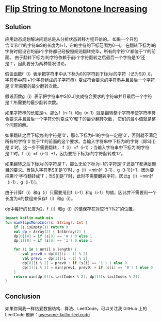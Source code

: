 # [Flip String to Monotone Increasing][title]

## Solution
应用动态规划解决问题总是从分析状态转移方程开始的。
如果一个只包含'0'和'1'的字符串S的长度为i+1，它的字符的下标范围为0～i。
在翻转下标为i的字符时假设它的前i个字符都已经按照规则翻转完毕，所有的字符'0'都位于'1'的前面。
由于翻转下标为i的字符依赖于前i个字符翻转之后最后一个字符是'0'还是'1'，因此要分为两种情况讨论。

假设函数f（i）表示把字符串中从下标为0的字符到下标为i的字符（记为S[0..i]，字符串中前i+1个字符组成的子字符串）变成符合要求的字符串并且最后一个字符是'0'所需要的最少翻转次数。

假设函数g（i）表示把字符串中S[0..i]变成符合要求的字符串并且最后一个字符是'1'所需要的最少翻转次数。

如果字符串的长度是n，那么f（n-1）和g（n-1）就是翻转整个字符串使字符串符合要求并且最后一个字符分别变成'0'和'1'的最少翻转次数， 它们的最小值就是整个问题的解。


如果翻转之后下标为i的字符是'0'，那么下标为i-1的字符一定是'0'，否则就不满足所有的字符'0'位于'1'的前面的这个要求。当输入字符串中下标为i的字符（即S[i]）是'0'时，这一步不需要翻转，
f（i）=f（i-1）；当输入字符串中下标为i的字符是'1'时，f（i）=f（i-1）+1，因为要把下标为i的字符翻转成'0'。

如果翻转之后下标为i的字符是'1'，那么无论下标为i-1的字符是'0'还是'1'都满足题目的要求。当输入字符串S[i]是'0'时，g（i）=min[f（i-1），g（i-1）]+1，因为要把第i个字符翻转成'1'；当S[i]是'1'时，此时不需要翻转字符，因此g（i）=min[f（i-1），g（i-1）]。

由于计算f（i）和g（i）只需要用到f（i-1）和g（i-1）的值，因此并不需要用一个长度为n的数组来保存f（i）和g（i）。

dp中每行的长度为2，f（i）和g（i）的值保存在对应行“i%2”的位置。
```kotlin
import kotlin.math.min
fun minFlipsMonoIncr(s: String): Int {
    if (s.isEmpty()) return 0
    val dp = Array(2) { IntArray(2) }
    dp[0][0] = if (s[0] == '0') 0 else 1
    dp[1][0] = if (s[0] == '1') 0 else 1

    for (i in 1 until s.length) {
        val prev0 = dp[0][(i - 1) % 2]
        val prev1 = dp[1][(i - 1) % 2]
        dp[0][i % 2] = prev0 + if (s[i] == '1') 1 else 0
        dp[1][i % 2] = min(prev1, prev0) + if (s[i] == '0') 1 else 0
    }
    return min(dp[0][s.lastIndex % 2], dp[1][s.lastIndex % 2])
}

```

## Conclusion
如果你同我一样热爱数据结构、算法、LeetCode，可以关注我 GitHub 上的 LeetCode 题解：[awesome-kotlin-leetcode][akl]

[title]: https://leetcode.cn/problems/flip-string-to-monotone-increasing/
[akl]: https://github.com/NightXlt/awesome-kotlin-leetcode
